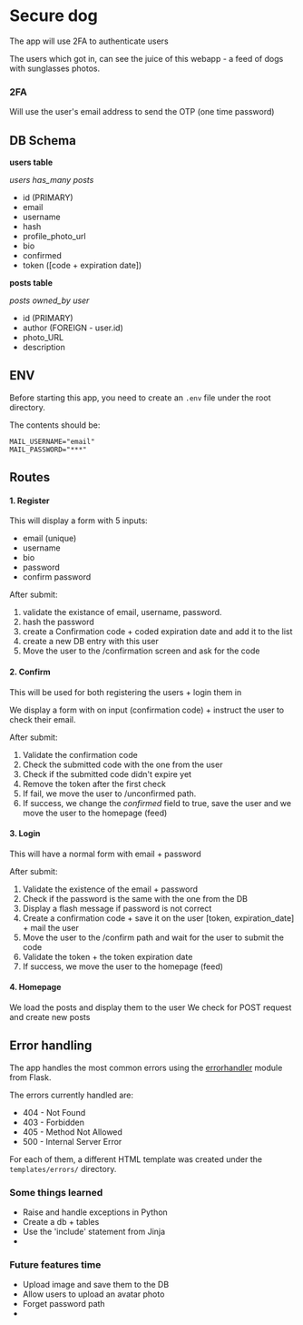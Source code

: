 
# Secure dog

The app will use 2FA to authenticate users

The users which got in, can see the juice of this webapp - a feed of dogs with sunglasses photos.

### 2FA

Will use the user's email address to send the OTP (one time password)

## DB Schema

**users table**

*users has_many posts*

- id (PRIMARY)
- email
- username
- hash
- profile_photo_url
- bio
- confirmed
- token ([code + expiration date])
 

**posts table**

*posts owned_by user*
- id (PRIMARY)
- author (FOREIGN - user.id)
- photo_URL
- description

## ENV

Before starting this app, you need to create an `.env` file under the root directory.

The contents should be:

```
MAIL_USERNAME="email"
MAIL_PASSWORD="***"
```

## Routes

#### 1. Register
This will display a form with 5 inputs:
- email (unique)
- username
- bio
- password
- confirm password

After submit:

1. validate the existance of email, username, password.
2. hash the password
3. create a Confirmation code + coded expiration date and add it to the list
4. create a new DB entry with this user
5. Move the user to the /confirmation screen and ask for the code

#### 2. Confirm
This will be used for both registering the users + login them in

We display a form with on input (confirmation code) + instruct the user to check their email.

After submit:

1. Validate the confirmation code
2. Check the submitted code with the one from the user
3. Check if the submitted code didn't expire yet
4. Remove the token after the first check
5. If fail, we move the user to /unconfirmed path.
6. If success, we change the *confirmed* field to true, save the user and we move the user to the homepage (feed)

#### 3. Login
This will have a normal form with email + password

After submit:

1. Validate the existence of the email + password
2. Check if the password is the same with the one from the DB
3. Display a flash message if password is not correct
4. Create a confirmation code + save it on the user [token, expiration_date] + mail the user
5. Move the user to the /confirm path and wait for the user to submit the code
6. Validate the token + the token expiration date
7. If success, we move the user to the homepage (feed)

#### 4. Homepage
We load the posts and display them to the user
We check for POST request and create new posts

## Error handling
The app handles the most common errors using the [errorhandler](https://flask.palletsprojects.com/en/2.0.x/api/#flask.Flask.errorhandler) module from Flask.

The errors currently handled are:
- 404 - Not Found
- 403 - Forbidden
- 405 - Method Not Allowed
- 500 - Internal Server Error

For each of them, a different HTML template was created under the `templates/errors/` directory.

### Some things learned
- Raise and handle exceptions in Python
- Create a db + tables
- Use the 'include' statement from Jinja
-

### Future features time
- Upload image and save them to the DB
- Allow users to upload an avatar photo
- Forget password path
- 